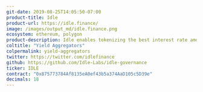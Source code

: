 ```yaml
---
git-date: 2019-08-25T14:05:50-07:00
product-title: Idle
product-url: https://idle.finance/
image: /images/output_md/idle.finance.png
ecosystem: ethereum, polygon
product-description: Idle enables tokenizing the best interest rate among Ethereum money markets. [Interview with Idle co-founder, Matteo Pandolfi](/idle).
coltitle: "Yield Aggregators"
colpermalink: yield-aggregators
twitter: https://twitter.com/idlefinance
github: https://github.com/Idle-Labs/idle-governance
ticker: IDLE
contract: "0x875773784Af8135eA0ef43b5a374AaD105c5D39e"
decimals: 18
---
```

